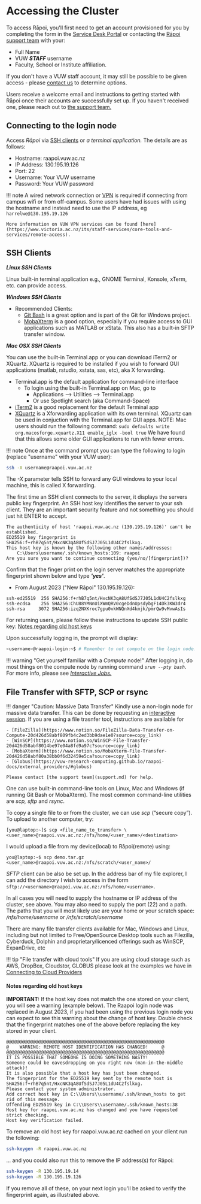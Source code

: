 # Accessing the Cluster

To access Rāpoi, you'll first need to get an account provisioned for you by completing the form in the [Service Desk Portal](https://service.victoria.ac.nz/asm/Core.aspx?Lite&Form=Request&MODE=NEW&TEMPLATE_REF=331026) or contacting the [Rāpoi support team](support.md) with your:

*  Full Name
*  VUW **_STAFF_** username
*  Faculty, School or Institute affiliation.

If you don't have a VUW staff account, it may still be possible to be given access - please [contact us](support.md) to determine options.

Users receive a welcome email and instructions to getting started with Rāpoi once their accounts are successfully set up. If you haven't received one, please reach out to [the support team.](support.md)

## Connecting to the login node

Access _Rāpoi_ via [SSH clients](#ssh-clients) or _a terminal application._ The details are as follows:

*  Hostname: raapoi.vuw.ac.nz
*  IP Address: 130.195.19.126
*  Port: 22
*  Username: Your VUW username
*  Password: Your VUW password

!!! note
    A wired network connection or [VPN](https://vpn.victoria.ac.nz/+CSCOE+/logon.html#form_title_text) is required if
    connecting from campus wifi or from off-campus. Some users have had issues with
    using the hostname and instead need to use the IP address, eg
    `harrelwe@130.195.19.126`

    More information on VUW VPN services can be found [here](https://www.victoria.ac.nz/its/staff-services/core-tools-and-services/remote-access).


## SSH Clients

**_Linux SSH Clients_**

Linux built-in terminal application e.g., GNOME Terminal, Konsole, xTerm, etc. can provide access. 

**_Windows SSH Clients_**

* Recommended Clients:
  * [Git Bash](https://gitforwindows.org/) is a great option and is part of the Git for Windows project.  
  * [MobaXterm](https://mobaxterm.mobatek.net/) is a good option, especially if you require access to GUI applications such as MATLAB or xStata.  This also has a built-in SFTP transfer window.


**_Mac OSX SSH Clients_**

You can use the built-in Terminal.app or you can download iTerm2 or XQuartz. 
XQuartz is required to be installed if you wish to forward GUI applications (matlab, rstudio, xstata, sas, etc), aka X forwarding.

* Terminal.app is the default application for command-line interface
  * To login using the built-in Terminal.app on Mac, go to
    * Applications --> Utilities --> Terminal.app
    * Or use Spotlight search (aka Command-Space)
* [iTerm2](https://www.iterm2.com/) is a good replacement for the default Terminal app
* [XQuartz](https://www.xquartz.org/) is a Xforwarding application with its own terminal.  XQuartz can be used in conjuction with the Terminal.app for GUI apps.  NOTE: Mac users should run the following command: `sudo defaults write org.macosforge.xquartz.X11 enable_iglx -bool true`   We have found that this allows some older GUI applications to run with fewer errors.


!!! note
    Once at the command prompt you can type the following to login (replace "username" with your VUW user):

```bash
ssh -X username@raapoi.vuw.ac.nz
```

The _-X_ parameter tells SSH to forward any GUI windows to your local machine, this is called X forwarding.



The first time an SSH client connects to the server, it displays the servers public key fingerprint. An SSH host key identifies the server to your ssh client. They are an important security feature and not something you should just hit ENTER to accept.


``` text
The authenticity of host 'raapoi.vuw.ac.nz (130.195.19.126)' can't be established.
ED25519 key fingerprint is SHA256:f+rhB7q5nt/HxcNK3qA8UfSdSJ7J05L1dU4C2fslkxg.
This host key is known by the following other names/addresses:
    C:\Users\username/.ssh/known_hosts:109: raapoi
Are you sure you want to continue connecting (yes/no/[fingerprint])?
```

Confirm that the finger print on the login server matches the appropriate fingerprint shown below and type **_'yes'_**.

<!--
* Old Raapoi 130.195.19.14:

``` text
ssh-ed25519 255 SHA256:SFQSPRtu5o4cpj/CuS37DXzfrFyalMz1FA2NVmissxo
```
-->

* From August 2023 ("New Rāpoi" 130.195.19.126):

``` text
ssh-ed25519  256 SHA256:f+rhB7q5nt/HxcNK3qA8UfSdSJ7J05L1dU4C2fslkxg
ssh-ecdsa    256 SHA256:ChU88YMNnUiXWmQRV0cgeDdnUpsdybgF14Dk3KW3dr4
ssh-rsa     3072 SHA256:izq2NXKroc7gpu0vkWNQnXd4kmjk/pmrQw9vMvwAsIs 
```

For returning users, please follow these instructions to update SSH public key: [Notes regarding old host keys](/raapoi-docs/accessing_the_cluster/#notes-regarding-old-host-keys)

Upon successfully logging in, the prompt will display: 
``` bash
<username>@raapoi-login:~$ # Remember to not compute on the login node!
```

!!! warning "Get yourself familiar with a _Compute_ node!"
    After logging in, do most things on the compute node by running command *_``srun --pty bash``_*. For more info, please see [_Interactive Jobs._](running_jobs.md/#interactive-jobs)

## File Transfer with SFTP, SCP or rsync

!!! danger "Caution: Massive Data Transfer"
    Kindly use a non-login node for massive data transfer. This can be done by requesting an [interactive session](running_jobs.md/#interactive-jobs). If you are using a file trasnfer tool, instructions are available for

    - [FileZilla](https://www.notion.so/FileZilla-Data-Transfer-on-Compute-20d426d58abf809fb4c2ed3bb9dae1e0?source=copy_link)
    - [WinSCP](https://www.notion.so/WinSCP-File-Transfer-20d426d58abf8014be97e04a8fd9a97c?source=copy_link) 
    - [MobaXterm](https://www.notion.so/MobaXterm-File-Transfer-20d426d58abf80a38bb0f6d32459e5ca?source=copy_link)
    - [Globus](https://vuw-research-computing.github.io/raapoi-docs/external_providers/#globus)
    
    Please contact [the support team](support.md) for help. 

One can use built-in command-line tools on Linux, Mac and Windows (if running Git Bash or MobaXterm).  The most common command-line utilities are _scp, sftp_ and _rsync_. 

To copy a single file to or from the cluster, we can use _scp_ (“secure copy”). To upload to another computer, try:

``` text
[you@laptop:~]$ scp <file_name_to_transfer> \
<user_name>@raapoi.vuw.ac.nz:/nfs/home/<user_name>/<destination>
```

I would upload a file from my device(local) to Rāpoi(remote) using:

``` text
you@laptop:~$ scp demo.tar.gz <user_name>@raapoi.vuw.ac.nz:/nfs/scratch/<user_name>/
```

_SFTP_ client can be also be set up. In the address bar of my file explorer, I can add the directory I wish to access in the form `sftp://<username>@raapoi.vuw.ac.nz:/nfs/home/<username>`. 

In all cases you will need to supply the hostname or IP address of the cluster, see above.  You may also need to supply the port (22) and a path.  The paths that you will most likely use are your home or your scratch space:
_/nfs/home/username_ or _/nfs/scratch/username_

There are many file transfer clients available for Mac, Windows and Linux, including but not limited to Free/OpenSource Desktop tools such as Filezilla, Cyberduck, Dolphin and proprietary/licenced offerings such as WinSCP, ExpanDrive, etc

!!! tip "File transfer with cloud tools"
    If you are using cloud storage such as AWS, DropBox, Cloudstor, GLOBUS please look at the examples we have in [Connecting to Cloud Providers](external/cloud_providers.md)


#### Notes regarding old host keys

**IMPORTANT:**
If the host key does not match the one stored on your client, you will see a warning  (example below). 
The Raapoi login node was replaced in August 2023, if you had been using the previous login node you can expect to see this warning about the change of host key. 
Double check that the fingerprint matches one of the above before replacing the key stored in your client.

``` text
@@@@@@@@@@@@@@@@@@@@@@@@@@@@@@@@@@@@@@@@@@@@@@@@@@@@@@@@@@@
@    WARNING: REMOTE HOST IDENTIFICATION HAS CHANGED!     @
@@@@@@@@@@@@@@@@@@@@@@@@@@@@@@@@@@@@@@@@@@@@@@@@@@@@@@@@@@@
IT IS POSSIBLE THAT SOMEONE IS DOING SOMETHING NASTY!
Someone could be eavesdropping on you right now (man-in-the-middle attack)!
It is also possible that a host key has just been changed.
The fingerprint for the ED25519 key sent by the remote host is
SHA256:f+rhB7q5nt/HxcNK3qA8UfSdSJ7J05L1dU4C2fslkxg.
Please contact your system administrator.
Add correct host key in C:\\Users\\username/.ssh/known_hosts to get rid of this message.
Offending ED25519 key in C:\\Users\\username/.ssh/known_hosts:38
Host key for raapoi.vuw.ac.nz has changed and you have requested strict checking.
Host key verification failed.

```

To remove an old host key for raapoi.vuw.ac.nz cached on your client run the following:

``` bash
ssh-keygen -R raapoi.vuw.ac.nz
```

... and you could also run this to remove the IP address(s) for Rāpoi:

``` bash
ssh-keygen -R 130.195.19.14
ssh-keygen -R 130.195.19.126
```

If you remove all of these, on your next login you'll be asked to verify the fingerprint again, as illustrated above.
